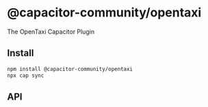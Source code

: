 # @capacitor-community/opentaxi

The OpenTaxi Capacitor Plugin

## Install

```bash
npm install @capacitor-community/opentaxi
npx cap sync
```

## API

<docgen-index></docgen-index>

<docgen-api>
<!-- run docgen to generate docs from the source -->
<!-- More info: https://github.com/ionic-team/capacitor-docgen -->
</docgen-api>
